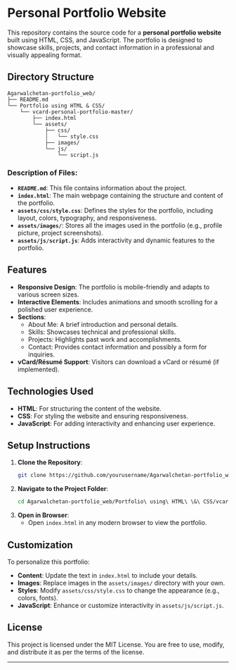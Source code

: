 # Personal Portfolio Website

This repository contains the source code for a **personal portfolio website** built using HTML, CSS, and JavaScript. The portfolio is designed to showcase skills, projects, and contact information in a professional and visually appealing format.

## Directory Structure

```
Agarwalchetan-portfolio_web/
├── README.md
└── Portfolio using HTML & CSS/
    └── vcard-personal-portfolio-master/
        ├── index.html
        └── assets/
            ├── css/
            │   └── style.css
            ├── images/
            └── js/
                └── script.js
```

### Description of Files:
- **`README.md`**: This file contains information about the project.
- **`index.html`**: The main webpage containing the structure and content of the portfolio.
- **`assets/css/style.css`**: Defines the styles for the portfolio, including layout, colors, typography, and responsiveness.
- **`assets/images/`**: Stores all the images used in the portfolio (e.g., profile picture, project screenshots).
- **`assets/js/script.js`**: Adds interactivity and dynamic features to the portfolio.

## Features

- **Responsive Design**: The portfolio is mobile-friendly and adapts to various screen sizes.
- **Interactive Elements**: Includes animations and smooth scrolling for a polished user experience.
- **Sections**:
  - About Me: A brief introduction and personal details.
  - Skills: Showcases technical and professional skills.
  - Projects: Highlights past work and accomplishments.
  - Contact: Provides contact information and possibly a form for inquiries.
- **vCard/Résumé Support**: Visitors can download a vCard or résumé (if implemented).

## Technologies Used

- **HTML**: For structuring the content of the website.
- **CSS**: For styling the website and ensuring responsiveness.
- **JavaScript**: For adding interactivity and enhancing user experience.

## Setup Instructions

1. **Clone the Repository**:
   ```bash
   git clone https://github.com/yourusername/Agarwalchetan-portfolio_web.git
   ```
2. **Navigate to the Project Folder**:
   ```bash
   cd Agarwalchetan-portfolio_web/Portfolio\ using\ HTML\ \&\ CSS/vcard-personal-portfolio-master
   ```
3. **Open in Browser**:
   - Open `index.html` in any modern browser to view the portfolio.

## Customization

To personalize this portfolio:
- **Content**: Update the text in `index.html` to include your details.
- **Images**: Replace images in the `assets/images/` directory with your own.
- **Styles**: Modify `assets/css/style.css` to change the appearance (e.g., colors, fonts).
- **JavaScript**: Enhance or customize interactivity in `assets/js/script.js`.

## License

This project is licensed under the MIT License. You are free to use, modify, and distribute it as per the terms of the license.

---
